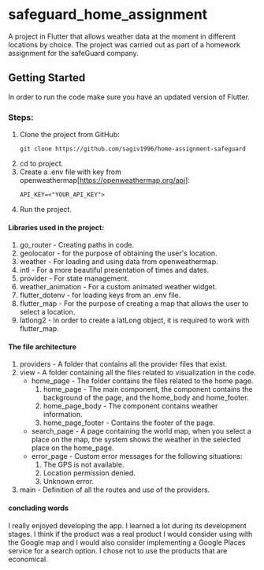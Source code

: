 # safeguard_home_assignment

A project in Flutter that allows weather data at the moment in different locations by choice.
The project was carried out as part of a homework assignment for the safeGuard company.

## Getting Started

In order to run the code make sure you have an updated version of Flutter.

### Steps:

1. Clone the project from GitHub:
   ```
   git clone https://github.com/sagiv1996/home-assignment-safeguard
   ```
2. cd to project.
3. Create a .env file with key from openweathermap[https://openweathermap.org/api]:
   ```
   API_KEY=<"YOUR_API_KEY">
   ```
4. Run the project.

#### Libraries used in the project:

1. go_router - Creating paths in code.
2. geolocator - for the purpose of obtaining the user's location.
3. weather - For loading and using data from openweathermap.
4. intl - For a more beautiful presentation of times and dates.
5. provider - For state management.
6. weather_animation - For a custom animated weather widget.
7. flutter_dotenv - for loading keys from an .env file.
8. flutter_map - For the purpose of creating a map that allows the user to select a location.
9. latlong2 - In order to create a latLong object, it is required to work with flutter_map.

#### The file architecture

1. providers - A folder that contains all the provider files that exist.
2. view - A folder containing all the files related to visualization in the code.
   - home_page - The folder contains the files related to the home page.
     1. home_page - The main component, the component contains the background of the page, and the home_body and home_footer.
     2. home_page_body - The component contains weather information.
     3. home_page_footer - Contains the footer of the page.
   - search_page - A page containing the world map, when you select a place on the map, the system shows the weather in the selected place on the home_page.
   - error_page - Custom error messages for the following situations:
     1. The GPS is not available.
     2. Location permission denied.
     3. Unknown error.
3. main - Definition of all the routes and use of the providers.

#### concluding words

I really enjoyed developing the app. I learned a lot during its development stages. I think if the product was a real product I would consider using with the Google map and I would also consider implementing a Google Places service for a search option.
I chose not to use the products that are economical.
